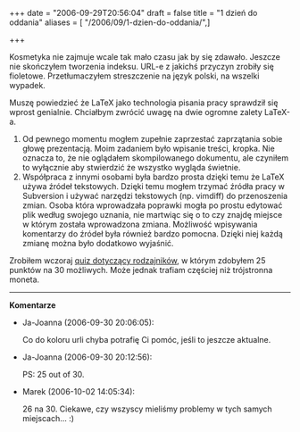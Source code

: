 +++
date = "2006-09-29T20:56:04"
draft = false
title = "1 dzień do oddania"
aliases = [ "/2006/09/1-dzien-do-oddania/",]

+++

Kosmetyka nie zajmuje wcale tak mało czasu jak by się zdawało. Jeszcze nie
skończyłem tworzenia indeksu. URL-e z jakichś przyczyn zrobiły się fioletowe.
Przetłumaczyłem streszczenie na język polski, na wszelki wypadek.

Muszę powiedzieć że LaTeX jako technologia pisania pracy sprawdził się wprost
genialnie. Chciałbym zwrócić uwagę na dwie ogromne zalety LaTeX-a.

  1. Od pewnego momentu mogłem zupełnie zaprzestać zaprzątania sobie głowę
     prezentacją. Moim zadaniem było wpisanie treści, kropka. Nie oznacza to, że
     nie oglądałem skompilowanego dokumentu, ale czyniłem to wyłącznie aby
     stwierdzić że wszystko wygląda świetnie.
  2. Współpraca z innymi osobami była bardzo prosta dzięki temu że LaTeX używa
     źródeł tekstowych. Dzięki temu mogłem trzymać źródła pracy w Subversion
     i używać narzędzi tekstowych (np. vimdiff) do przenoszenia zmian. Osoba
     która wprowadzała poprawki mogła po prostu edytować plik według swojego
     uznania, nie martwiąc się o to czy znajdę miejsce w którym została
     wprowadzona zmiana. Możliwość wpisywania komentarzy do źródeł była również
     bardzo pomocna. Dzięki niej każdą zmianę można było dodatkowo wyjaśnić.

Zrobiłem wczoraj [quiz dotyczący
rodzajników](http://esl.about.com/library/quiz/bl_articles1.htm), w którym
zdobyłem 25 punktów na 30 możliwych. Może jednak trafiam częściej niż
trójstronna moneta.

----
**Komentarze**

* Ja-Joanna (2006-09-30 20:06:05): <p>Co do koloru urli chyba potrafię Ci pomóc,
  jeśli to jeszcze aktualne.</p>
* Ja-Joanna (2006-09-30 20:12:56): <p>PS: 25 out of 30.</p>
* Marek (2006-10-02 14:05:34): <p>26 na 30. Ciekawe, czy wszyscy mieliśmy
  problemy w tych samych miejscach... :)</p>
